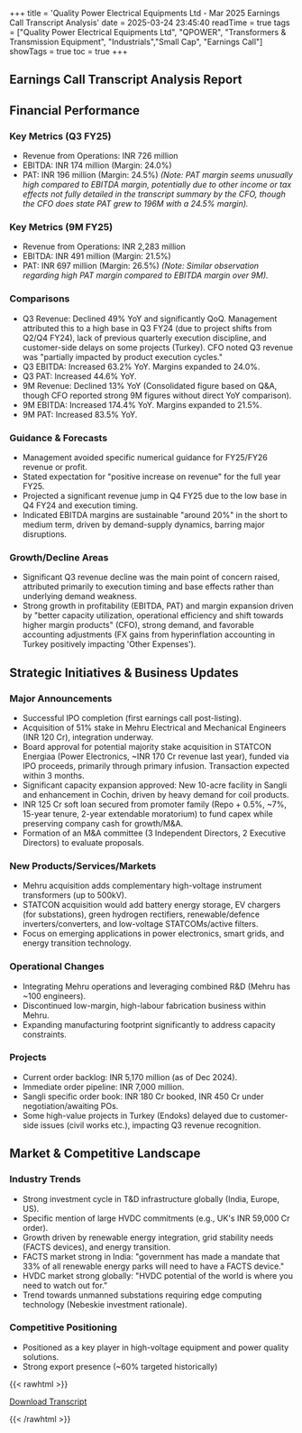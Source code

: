 +++
title = 'Quality Power Electrical Equipments Ltd - Mar 2025 Earnings Call Transcript Analysis'
date = 2025-03-24 23:45:40
readTime = true
tags = ["Quality Power Electrical Equipments Ltd", "QPOWER", "Transformers & Transmission Equipment", "Industrials","Small Cap", "Earnings Call"]
showTags = true
toc = true
+++



## Earnings Call Transcript Analysis Report
## Financial Performance

### Key Metrics (Q3 FY25)

*   Revenue from Operations: INR 726 million
*   EBITDA: INR 174 million (Margin: 24.0%)
*   PAT: INR 196 million (Margin: 24.5%) *(Note: PAT margin seems unusually high compared to EBITDA margin, potentially due to other income or tax effects not fully detailed in the transcript summary by the CFO, though the CFO does state PAT grew to 196M with a 24.5% margin).*

### Key Metrics (9M FY25)

*   Revenue from Operations: INR 2,283 million
*   EBITDA: INR 491 million (Margin: 21.5%)
*   PAT: INR 697 million (Margin: 26.5%) *(Note: Similar observation regarding high PAT margin compared to EBITDA margin over 9M).*

### Comparisons

*   Q3 Revenue: Declined 49% YoY and significantly QoQ. Management attributed this to a high base in Q3 FY24 (due to project shifts from Q2/Q4 FY24), lack of previous quarterly execution discipline, and customer-side delays on some projects (Turkey). CFO noted Q3 revenue was "partially impacted by product execution cycles."
*   Q3 EBITDA: Increased 63.2% YoY. Margins expanded to 24.0%.
*   Q3 PAT: Increased 44.6% YoY.
*   9M Revenue: Declined 13% YoY (Consolidated figure based on Q&A, though CFO reported strong 9M figures without direct YoY comparison).
*   9M EBITDA: Increased 174.4% YoY. Margins expanded to 21.5%.
*   9M PAT: Increased 83.5% YoY.

### Guidance & Forecasts

*   Management avoided specific numerical guidance for FY25/FY26 revenue or profit.
*   Stated expectation for "positive increase on revenue" for the full year FY25.
*   Projected a significant revenue jump in Q4 FY25 due to the low base in Q4 FY24 and execution timing.
*   Indicated EBITDA margins are sustainable "around 20%" in the short to medium term, driven by demand-supply dynamics, barring major disruptions.

### Growth/Decline Areas

*   Significant Q3 revenue decline was the main point of concern raised, attributed primarily to execution timing and base effects rather than underlying demand weakness.
*   Strong growth in profitability (EBITDA, PAT) and margin expansion driven by "better capacity utilization, operational efficiency and shift towards higher margin products" (CFO), strong demand, and favorable accounting adjustments (FX gains from hyperinflation accounting in Turkey positively impacting 'Other Expenses').

## Strategic Initiatives & Business Updates

### Major Announcements

*   Successful IPO completion (first earnings call post-listing).
*   Acquisition of 51% stake in Mehru Electrical and Mechanical Engineers (INR 120 Cr), integration underway.
*   Board approval for potential majority stake acquisition in STATCON Energiaa (Power Electronics, ~INR 170 Cr revenue last year), funded via IPO proceeds, primarily through primary infusion. Transaction expected within 3 months.
*   Significant capacity expansion approved: New 10-acre facility in Sangli and enhancement in Cochin, driven by heavy demand for coil products.
*   INR 125 Cr soft loan secured from promoter family (Repo + 0.5%, ~7%, 15-year tenure, 2-year extendable moratorium) to fund capex while preserving company cash for growth/M&A.
*   Formation of an M&A committee (3 Independent Directors, 2 Executive Directors) to evaluate proposals.

### New Products/Services/Markets

*   Mehru acquisition adds complementary high-voltage instrument transformers (up to 500kV).
*   STATCON acquisition would add battery energy storage, EV chargers (for substations), green hydrogen rectifiers, renewable/defence inverters/converters, and low-voltage STATCOMs/active filters.
*   Focus on emerging applications in power electronics, smart grids, and energy transition technology.

### Operational Changes

*   Integrating Mehru operations and leveraging combined R&D (Mehru has ~100 engineers).
*   Discontinued low-margin, high-labour fabrication business within Mehru.
*   Expanding manufacturing footprint significantly to address capacity constraints.

### Projects

*   Current order backlog: INR 5,170 million (as of Dec 2024).
*   Immediate order pipeline: INR 7,000 million.
*   Sangli specific order book: INR 180 Cr booked, INR 450 Cr under negotiation/awaiting POs.
*   Some high-value projects in Turkey (Endoks) delayed due to customer-side issues (civil works etc.), impacting Q3 revenue recognition.

## Market & Competitive Landscape

### Industry Trends

*   Strong investment cycle in T&D infrastructure globally (India, Europe, US).
*   Specific mention of large HVDC commitments (e.g., UK's INR 59,000 Cr order).
*   Growth driven by renewable energy integration, grid stability needs (FACTS devices), and energy transition.
*   FACTS market strong in India: "government has made a mandate that 33% of all renewable energy parks will need to have a FACTS device."
*   HVDC market strong globally: "HVDC potential of the world is where you need to watch out for."
*   Trend towards unmanned substations requiring edge computing technology (Nebeskie investment rationale).

### Competitive Positioning

*   Positioned as a key player in high-voltage equipment and power quality solutions.
*   Strong export presence (~60% targeted historically)



{{< rawhtml >}}

<div class="button-container">    
    <a href="https://www.bseindia.com/stockinfo/AnnPdfOpen.aspx?Pname=afbcc22e-5c5d-44f3-ae25-a1304334788b.pdf" target="_blank" class="report-button">
      <i class="fas fa-file-pdf"></i> Download Transcript
    </a>
</div>
    
{{< /rawhtml >}}
